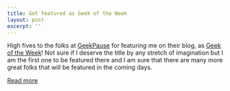 ```yaml
---
title: Got featured as Geek of the Week
layout: post
excerpt: ''
---
```


High fives to the folks at <a href="http://www.geekpause.com">GeekPause</a> for featuring me on their blog, as <a href="http://www.geekpause.com/geek-of-the-week/">Geek of the Week</a>! Not sure if I deserve the title by any stretch of imagination but I am the first one to be featured there and I am sure that there are many more great folks that will be featured in the coming days.

[Read more](http://www.geekpause.com/geek-of-the-week/geek-week-pankaj-parashar/)